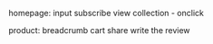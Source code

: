 homepage:
input
subscribe
view collection - onclick

product:
breadcrumb
cart
share
write the review
